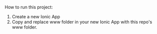 How to run this project:
1. Create a new Ionic App
2. Copy and replace www folder in your new Ionic App with this repo's www folder.